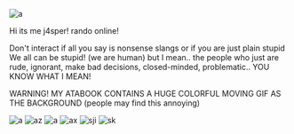 


![a](https://i.pinimg.com/originals/2c/0f/b5/2c0fb52aaf0cedcb391e3511fa3fc1c1.gif)



Hi its me j4sper! 
rando online!

 Don't interact if all you say is nonsense slangs or if you are just plain stupid 
We all can be stupid! (we are human) but I mean.. the people who just are rude, ignorant, make bad decisions, closed-minded, problematic.. YOU KNOW WHAT I MEAN!


WARNING! MY ATABOOK CONTAINS A HUGE COLORFUL MOVING GIF AS THE BACKGROUND (people may find this annoying)






![a](https://64.media.tumblr.com/c81b576fb6cde4e39f3eac7b1b9d2e69/f579c4bd47c0b5f0-eb/s100x200/d6288103a172aae906c086a32a1b7a1e32fb5522.pnj)
![az](https://64.media.tumblr.com/3b8938e80a4c2003d71aba6ab4776f19/1fb39223b20e4f22-62/s250x400/62ead184a98327bfa9e38bd9f812f95c50bb52dd.gifv)
![a](https://64.media.tumblr.com/b3e57af1f6cd0a6eb671c91ab8a79be1/ee11a54a88b1caad-5f/s100x200/573a69b26477e77accfad22414fe3dad4179ef72.gifv)
![ax](https://64.media.tumblr.com/d5f4f42b21f7ecfc020252482ca226c1/c364dfb6a6721445-c5/s250x400/4ff3318249988d30ebcf69236ba8790c55221f3c.pnj)
![sji](https://64.media.tumblr.com/9a885052c0b887282d7d871ac36de716/c364dfb6a6721445-89/s100x200/136b9b911f20e5ad1d569146e7be5e3236e3ad91.gifv)
![sk](https://64.media.tumblr.com/2a26148183672f1e457a5e6c213ce41d/ca87e2ceb2047715-a5/s250x400/caebfc71ada41ff96b8b0f6cd62835b2ddcad497.gifv)


